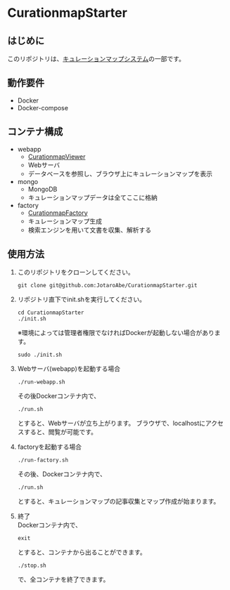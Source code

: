 # CurationmapStarter
## はじめに
このリポジトリは、[キュレーションマップシステム](https://github.com/JotaroAbe/CurationmapGenerator)の一部です。
## 動作要件
- Docker
- Docker-compose
## コンテナ構成
- webapp
    - [CurationmapViewer](https://github.com/JotaroAbe/CurationmapViewer)
    - Webサーバ
    - データベースを参照し、ブラウザ上にキュレーションマップを表示
- mongo
    - MongoDB
    - キュレーションマップデータは全てここに格納
- factory
    - [CurationmapFactory](https://github.com/JotaroAbe/CurationmapFactory)
    - キュレーションマップ生成
    - 検索エンジンを用いて文書を収集、解析する
## 使用方法
1. このリポジトリをクローンしてください。
    ```
    git clone git@github.com:JotaroAbe/CurationmapStarter.git
    ```
2. リポジトリ直下でinit.shを実行してください。
   ```
   cd CurationmapStarter
   ./init.sh
   ```
   ※環境によっては管理者権限でなければDockerが起動しない場合があります。
   ```
   sudo ./init.sh
   ```
   
3. Webサーバ(webapp)を起動する場合
   ```
   ./run-webapp.sh
   ```
   その後Dockerコンテナ内で、
   ```
   ./run.sh
   ```
   とすると、Webサーバが立ち上がります。
   ブラウザで、localhostにアクセスすると、閲覧が可能です。
4. factoryを起動する場合
   ```
   ./run-factory.sh
   ```
   その後、Dockerコンテナ内で、
   ```
   ./run.sh
   ```
   とすると、キュレーションマップの記事収集とマップ作成が始まります。
5. 終了\
   Dockerコンテナ内で、
   ```
   exit
   ```
   とすると、コンテナから出ることができます。
   ```
   ./stop.sh
   ```
   で、全コンテナを終了できます。
